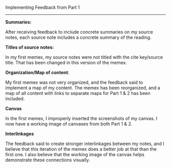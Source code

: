Implementing Feedback from Part 1

---

**Summaries:**

After receiving feedback to include concrete summaries on my source notes, each source note includes a concrete summary of the reading.

**Titles of source notes:**

In my first memex, my source notes were not titled with the cite key/source title. That has been changed in this version of the memex.

**Organization/Map of content**:

My first memex was not very organized, and the feedback said to implement a map of my content. The memex has been reorganized, and a map of all content with links to separate maps for Part 1 & 2 has been included.

**Canvas**

In the first memex, I improperly inserted the screenshots of my canvas. I now have a working image of canvases from both Part 1 & 2.

**Interlinkages**

The feedback said to create stronger interlinkages between my notes, and I believe that this iteration of the memex does a better job at that than the first one. I also believe that the working image of the canvas helps demonstrate these connections visually.

